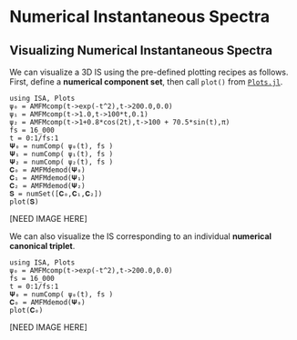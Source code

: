 # Numerical Instantaneous Spectra

## Visualizing Numerical Instantaneous Spectra

We can visualize a 3D IS using the pre-defined plotting recipes as follows. First, define a **numerical component set**, then  call `plot()` from [`Plots.jl`](http://docs.juliaplots.org/latest/).
```@example
using ISA, Plots
ψ₀ = AMFMcomp(t->exp(-t^2),t->200.0,0.0)
ψ₁ = AMFMcomp(t->1.0,t->100*t,0.1)
ψ₂ = AMFMcomp(t->1+0.8*cos(2t),t->100 + 70.5*sin(t),π)
fs = 16_000
t = 0:1/fs:1
𝚿₀ = numComp( ψ₀(t), fs )
𝚿₁ = numComp( ψ₁(t), fs )
𝚿₂ = numComp( ψ₂(t), fs )
𝐂₀ = AMFMdemod(𝚿₀)
𝐂₁ = AMFMdemod(𝚿₁)
𝐂₂ = AMFMdemod(𝚿₂)
𝐒 = numSet([𝐂₀,𝐂₁,𝐂₂])
plot(𝐒)
```
[NEED IMAGE HERE]


We can also visualize the IS corresponding to an individual **numerical canonical triplet**.

 ```@example
 using ISA, Plots
 ψ₀ = AMFMcomp(t->exp(-t^2),t->200.0,0.0)
 fs = 16_000
 t = 0:1/fs:1
 𝚿₀ = numComp( ψ₀(t), fs )
 𝐂₀ = AMFMdemod(𝚿₀)
 plot(𝐂₀)
 ```
 [NEED IMAGE HERE]

